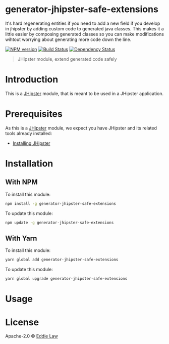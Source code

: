 # generator-jhipster-safe-extensions

It's hard regenerating entities if you need to add a new field if you develop in jhipster by adding custom code to generated java classes.
This makes it a little easier by composing generated classes so you can make modifications wihtout worrying about generating more code down the line.

[![NPM version][npm-image]][npm-url] [![Build Status][github-actions-image]][github-actions-url] [![Dependency Status][daviddm-image]][daviddm-url]

> JHipster module, extend generated code safely

# Introduction

This is a [JHipster](https://www.jhipster.tech/) module, that is meant to be used in a JHipster application.

# Prerequisites

As this is a [JHipster](https://www.jhipster.tech/) module, we expect you have JHipster and its related tools already installed:

- [Installing JHipster](https://www.jhipster.tech/installation/)

# Installation

## With NPM

To install this module:

```bash
npm install -g generator-jhipster-safe-extensions
```

To update this module:

```bash
npm update -g generator-jhipster-safe-extensions
```

## With Yarn

To install this module:

```bash
yarn global add generator-jhipster-safe-extensions
```

To update this module:

```bash
yarn global upgrade generator-jhipster-safe-extensions
```

# Usage

# License

Apache-2.0 © [Eddie Law]()

[npm-image]: https://img.shields.io/npm/v/generator-jhipster-safe-extensions.svg
[npm-url]: https://npmjs.org/package/generator-jhipster-safe-extensions
[github-actions-image]: https://github.com/ArcQ/generator-jhipster-safe-extensions/workflows/Build/badge.svg
[github-actions-url]: https://github.com/ArcQ/generator-jhipster-safe-extensions/actions
[daviddm-image]: https://david-dm.org/ArcQ/generator-jhipster-safe-extensions.svg?theme=shields.io
[daviddm-url]: https://david-dm.org/ArcQ/generator-jhipster-safe-extensions
